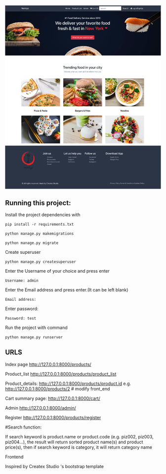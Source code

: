 ![Screenshot](index.jpg)



## Running this project:


Install the project dependencies with 


```
pip install -r requirements.txt
```

```
python manage.py makemigrations
```

```
python manage.py migrate
```

Create superuser

```
python manage.py createsuperuser
```
Enter the Username of your choice and press enter

```
Username: admin
```

Enter the Email address and press enter.(It can be left blank)

```
Email address:
```

Enter password:

```
Password: test
```

Run the project with command

```
python manage.py runserver
```

## URLS

Index page http://127.0.0.1:8000/products/

Product_list http://127.0.0.1:8000/products/product_list

Product_details: http://127.0.0.1:8000/products/product.id e.g. http://127.0.0.1:8000/products/2 # modify front_end

Cart summary page: http://127.0.0.1:8000/cart/

Admin  http://127.0.0.1:8000/admin/

Register http://127.0.0.1:8000/products/register




#Search function:


If search keyword is product.name or product.code (e.g. piz002, piz003, piz004...), the result will return sorted product name(s) and product price(s), then if search keyword is category, it will return category name

Frontend

Inspired by  Createx Studio 's bootstrap template



